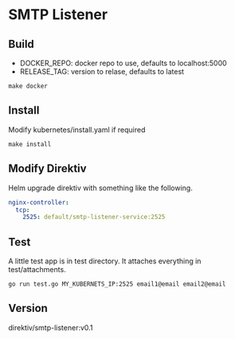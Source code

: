 # SMTP Listener

## Build

- DOCKER_REPO: docker repo to use, defaults to localhost:5000
- RELEASE_TAG: version to relase, defaults to latest

```
make docker
```

## Install

Modify kubernetes/install.yaml if required

```
make install
```

## Modify Direktiv

Helm upgrade direktiv with something like the following. 

```yaml
nginx-controller:
  tcp:
    2525: default/smtp-listener-service:2525
```

## Test 

A little test app is in test directory. It attaches everything in test/attachments. 

```
go run test.go MY_KUBERNETS_IP:2525 email1@email email2@email
```

## Version

direktiv/smtp-listener:v0.1